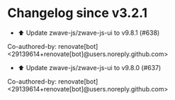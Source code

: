 # Changelog since v3.2.1
- ⬆️ Update zwave-js/zwave-js-ui to v9.8.1 (#638)

Co-authored-by: renovate[bot] <29139614+renovate[bot]@users.noreply.github.com> 
- ⬆️ Update zwave-js/zwave-js-ui to v9.8.0 (#637)

Co-authored-by: renovate[bot] <29139614+renovate[bot]@users.noreply.github.com> 
